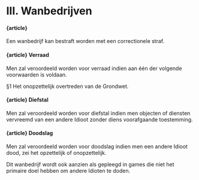 # III. Wanbedrijven

#### {article}
Een wanbedrijf kan bestraft worden met een correctionele straf.

#### {article} Verraad
Men zal veroordeeld worden voor verraad indien aan één der volgende voorwaarden is voldaan.

§1 Het onopzettelijk overtreden van de Grondwet.

#### {article} Diefstal
Men zal veroordeeld worden voor diefstal indien men objecten of diensten vervreemd van een andere Idioot zonder diens voorafgaande toestemming.

#### {article} Doodslag
Men zal veroordeeld worden voor doodslag indien men een andere Idioot dood, zei het opzettelijk of onopzettelijk.

Dit wanbedrijf wordt ook aanzien als gepleegd in games die niet het primaire doel hebben om andere Idioten te doden.
